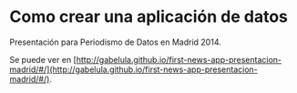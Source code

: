 Como crear una aplicación de datos
==================================

Presentación para Periodismo de Datos en Madrid 2014.

Se puede ver en [http://gabelula.github.io/first-news-app-presentacion-madrid/#/](http://gabelula.github.io/first-news-app-presentacion-madrid/#/).
